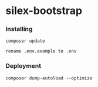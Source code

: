 # silex-bootstrap


### Installing

```
composer update
```

```
rename .env.example to .env
```

### Deployment

```
composer dump-autoload --optimize
```
